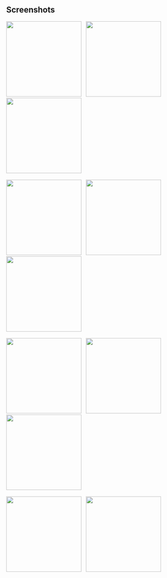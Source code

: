 ## Screenshots
<div>
  <p>
  <img src="https://github.com/user-attachments/assets/e01c1a5f-8083-468f-ac9e-bf8ba9dbcaa8" width="200">
  &nbsp;
  <img src="https://github.com/user-attachments/assets/610d0092-7ffe-40c3-9a76-376f26744e6f" width="200">
  &nbsp;
  <img src="https://github.com/user-attachments/assets/0cd22f22-9876-414b-a98c-f175169e1c8f" width="200">
  &nbsp;
  </p>
  <p>
  <img src="https://github.com/user-attachments/assets/84f40b9f-4b67-44cc-acb1-93bbef848992" width="200">
  &nbsp;
  <img src="https://github.com/user-attachments/assets/0824a431-68f9-455c-8abe-f65dee8c7aca" width="200">
  &nbsp;
  <img src="https://github.com/user-attachments/assets/a86fea7a-aa20-4103-a9a3-59cb77082581" width="200">
  &nbsp;
  </p>
  <p>
  <img src="https://github.com/user-attachments/assets/b543ae29-8656-447d-b169-80c6f202a5f9" width="200">
  &nbsp;
  <img src="https://github.com/user-attachments/assets/1b305946-2deb-4478-a48c-b83132ffa17f" width="200">
  &nbsp;
  <img src="https://github.com/user-attachments/assets/ea7fef87-3e73-49a8-80a1-c116f61fd00a" width="200">
  &nbsp;
  </p>
  <p>
  <img src="https://github.com/user-attachments/assets/b508020f-ba44-4113-974d-91b7ae6a67be" width="200">
  &nbsp;
  <img src="https://github.com/user-attachments/assets/e3fec1e6-34b9-443a-9094-7769fbce40cd" width="200">
  </p>
</div>
